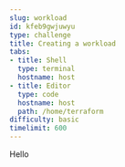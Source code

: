 ```yaml
---
slug: workload
id: kfeb9gwjuwyu
type: challenge
title: Creating a workload
tabs:
- title: Shell
  type: terminal
  hostname: host
- title: Editor
  type: code
  hostname: host
  path: /home/terraform
difficulty: basic
timelimit: 600
---
```

Hello
